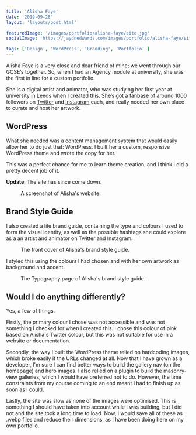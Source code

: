 ```yaml
---
title: 'Alisha Faye'
date: '2019-09-28'
layout: 'layouts/post.html'

featuredImage: '/images/portfolio/alisha-faye/site.jpg'
socialImage: 'https://jaydnedwards.com/images/portfolio/alisha-faye/site.jpg'

tags: ['Design', 'WordPress', 'Branding', 'Portfolio' ]
---
```


Alisha Faye is a very close and dear friend of mine; we went through our GCSE’s together. So, when I had an Agency module at university, she was the first in line for a custom portfolio.

She is a <span class="highlight">digital artist and animator</span>, who was studying her first year at university in Leeds when I created this. She’s got a fanbase of around 1000 followers on [Twitter](https://twitter.com/Faye_Scribbles) and [Instagram](https://www.instagram.com/faye_scribbles/) each, and really needed her own place to curate and host her artwork.

## WordPress
What she needed was a content management system that would easily allow her to do just that: WordPress. I built her a custom, responsive WordPress theme and wrote the copy for her.

This was a perfect chance for me to learn theme creation, and I think I did a pretty decent job of it.

**Update**: The site has since come down.

<figure>
<img srcset="/images/portfolio/alisha-faye/site.webp" src="/images/portfolio/alisha-faye/site.jpg" alt="" />
<figcaption>A screenshot of Alisha's website.</figcaption>
</figure>

## Brand Style Guide
I also created a lite brand guide, containing the type and colours I used to form the visual identity, as well as the possible hashtags she could explore as a an artist and animator on Twitter and Instagram.

<figure>
<img srcset="/images/portfolio/alisha-faye/brand-style-guide.webp" src="/images/portfolio/alisha-faye/brand-style-guide.jpg" alt="" />
<figcaption>The front cover of Alisha's brand style guide.</figcaption>
</figure>

I styled this using the colours I had chosen and with her own artwork as background and accent.

<figure>
<img srcset="/images/portfolio/alisha-faye/brand-style-guide-type.webp" src="/images/portfolio/alisha-faye/brand-style-guide-type.jpg" alt="" />
<figcaption>The Typography page of Alisha's brand style guide.</figcaption>
</figure>

## Would I do anything differently?
Yes, a few of things.

Firstly, the primary colour I chose was not accessible and was not something I checked for when I created this. I chose this colour of pink based on Alisha's Twitter colour, but this was not suitable for use in a website or documentation.

Secondly, the way I built the WordPress theme relied on hardcoding images, which broke easily if the URLs changed at all. Now that I have grown as a developer, I'm sure I can find better ways to build the gallery nav (on the homepage) and hero images. I also relied on a plugin to build the masonry-view galleries, which I would have preferred not to do. However, the time constraints from my course coming to an end meant I had to finish up as soon as I could.

Lastly, the site was slow as none of the images were optimised. This is something I should have taken into account while I was building, but I did not and the site took a long time to load. Now, I would save all of these as .webp files and reduce their dimensions, as I have been doing here on my own portfolio. 
